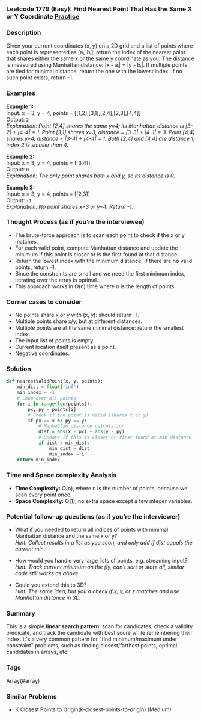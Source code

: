 ### Leetcode 1779 (Easy): Find Nearest Point That Has the Same X or Y Coordinate [Practice](https://leetcode.com/problems/find-nearest-point-that-has-the-same-x-or-y-coordinate)

### Description  
Given your current coordinates (x, y) on a 2D grid and a list of points where each point is represented as [aᵢ, bᵢ], return the index of the nearest point that shares either the same x or the same y coordinate as you. The distance is measured using Manhattan distance: |x - aᵢ| + |y - bᵢ|. If multiple points are tied for minimal distance, return the one with the lowest index. If no such point exists, return -1.

### Examples  

**Example 1:**  
Input: x = 3, y = 4, points = [[1,2],[3,1],[2,4],[2,3],[4,4]]  
Output: `2`  
*Explanation: Point [2,4] shares the same y=4; its Manhattan distance is |3-2| + |4-4| = 1. Point [3,1] shares x=3, distance = |3-3| + |4-1| = 3. Point [4,4] shares y=4, distance = |3-4| + |4-4| = 1. Both [2,4] and [4,4] are distance 1; index 2 is smaller than 4.*

**Example 2:**  
Input: x = 3, y = 4, points = [[3,4]]  
Output: `0`  
*Explanation: The only point shares both x and y, so its distance is 0.*

**Example 3:**  
Input: x = 3, y = 4, points = [[2,3]]  
Output: `-1`  
*Explanation: No point shares x=3 or y=4. Return -1.*

### Thought Process (as if you’re the interviewee)  
- The brute-force approach is to scan each point to check if the x or y matches.
- For each valid point, compute Manhattan distance and update the minimum if this point is closer or is the first found at that distance.
- Return the lowest index with the minimum distance. If there are no valid points, return -1.
- Since the constraints are small and we need the first minimum index, iterating over the array is optimal.
- This approach works in O(n) time where n is the length of points.

### Corner cases to consider  
- No points share x or y with (x, y): should return -1.
- Multiple points share x/y, but at different distances.
- Multiple points are at the same minimal distance: return the smallest index.
- The input list of points is empty.
- Current location itself present as a point.
- Negative coordinates.

### Solution

```python
def nearestValidPoint(x, y, points):
    min_dist = float('inf')
    min_index = -1
    # Loop over all points
    for i in range(len(points)):
        px, py = points[i]
        # Check if the point is valid (shares x or y)
        if px == x or py == y:
            # Manhattan distance calculation
            dist = abs(x - px) + abs(y - py)
            # Update if this is closer or first found at min distance
            if dist < min_dist:
                min_dist = dist
                min_index = i
    return min_index
```

### Time and Space complexity Analysis  

- **Time Complexity:** O(n), where n is the number of points, because we scan every point once.
- **Space Complexity:** O(1), no extra space except a few integer variables.

### Potential follow-up questions (as if you’re the interviewer)  

- What if you needed to return all indices of points with minimal Manhattan distance and the same x or y?  
  *Hint: Collect results in a list as you scan, and only add if dist equals the current min.*

- How would you handle very large lists of points, e.g. streaming input?  
  *Hint: Track current minimum on the fly, can't sort or store all, similar code still works as above.*

- Could you extend this to 3D?  
  *Hint: The same idea, but you’d check if x, y, or z matches and use Manhattan distance in 3D.*

### Summary
This is a simple **linear search pattern**: scan for candidates, check a validity predicate, and track the candidate with best score while remembering their index. It's a very common pattern for "find minimum/maximum under constraint" problems, such as finding closest/farthest points, optimal candidates in arrays, etc.

### Tags
Array(#array)

### Similar Problems
- K Closest Points to Origin(k-closest-points-to-origin) (Medium)